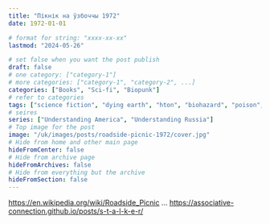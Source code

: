 ```yaml
---
title: "Пікнік на ўзбоччы 1972"
date: 1972-01-01

# format for string: "xxxx-xx-xx"
lastmod: "2024-05-26"

# set false when you want the post publish
draft: false
# one category: ["category-1"]
# more categories: ["category-1", "category-2", ...]
categories: ["Books", "Sci-fi", "Biopunk"]
# refer to categories
tags: ["science fiction", "dying earth", "hton", "biohazard", "poison", "madness", "militarism", "zombie", "adaptation", "stalkers", "strugatsky"]
# seires
series: ["Understanding America", "Understanding Russia"]
# Top image for the post
image: "/uk/images/posts/roadside-picnic-1972/cover.jpg"
# Hide from home and other main page
hideFromCenter: false
# Hide from archive page
hideFromArchives: false
# Hide from everything but the archive
hideFromSection: false
---
```

https://en.wikipedia.org/wiki/Roadside_Picnic
...
https://associative-connection.github.io/posts/s-t-a-l-k-e-r/
<!--more-->